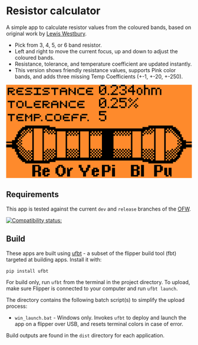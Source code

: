 # Resistor calculator

A simple app to calculate resistor values from the coloured bands, based on original work by [Lewis Westbury](https://github.com/instantiator/flipper-zero-experimental-apps/tree/main/resistors). 

* Pick from 3, 4, 5, or 6 band resistor.
* Left and right to move the current focus, up and down to adjust the coloured bands.
* Resistance, tolerance, and temperature coefficient are updated instantly.
* This version shows friendly resistance values, supports Pink color bands, and adds three missing Temp Coefficients (+-1, +-20, +-250).

![Screenshot of the resistor calculator in action](screenshots/v0/6-bar.png)

## Requirements

This app is tested against the current `dev` and `release` branches of the [OFW](https://github.com/flipperdevices/flipperzero-firmware).

[![Compatibility status:](https://github.com/shalebridge/flipper-resistor-calculator/actions/workflows/build.yml/badge.svg)](https://github.com/shalebridge/flipper-resistor-calculator/actions/workflows/build.yml)

## Build

These apps are built using [ufbt](https://pypi.org/project/ufbt/) - a subset of the flipper build tool (fbt) targeted at building apps. Install it with:

```bash
pip install ufbt
```

For build only, run `ufbt` from the terminal in the project directory. To upload, make sure Flipper is connected to your computer and run `ufbt launch`.

The directory contains the following batch script(s) to simplify the upload process:
* `win_launch.bat` - Windows only. Invokes `ufbt` to deploy and launch the app on a flipper over USB, and resets terminal colors in case of error.

Build outputs are found in the `dist` directory for each application.
